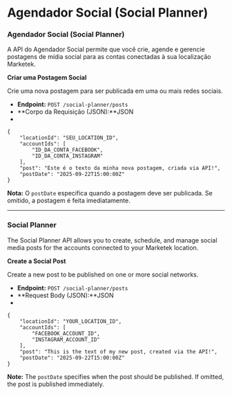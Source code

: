 # Agendador Social (Social Planner)

### Agendador Social (Social Planner)

A API do Agendador Social permite que você crie, agende e gerencie postagens de mídia social para as contas conectadas à sua localização Marketek.

**Criar uma Postagem Social**

Crie uma nova postagem para ser publicada em uma ou mais redes sociais.

*   **Endpoint:** `POST /social-planner/posts`
*   **Corpo da Requisição (JSON):**JSON
*   

```plain
{
    "locationId": "SEU_LOCATION_ID",
    "accountIds": [
        "ID_DA_CONTA_FACEBOOK",
        "ID_DA_CONTA_INSTAGRAM"
    ],
    "post": "Este é o texto da minha nova postagem, criada via API!",
    "postDate": "2025-09-22T15:00:00Z"
}
```

**Nota:** O `postDate` especifica quando a postagem deve ser publicada. Se omitido, a postagem é feita imediatamente.

* * *

### Social Planner

The Social Planner API allows you to create, schedule, and manage social media posts for the accounts connected to your Marketek location.

**Create a Social Post**

Create a new post to be published on one or more social networks.

*   **Endpoint:** `POST /social-planner/posts`
*   **Request Body (JSON):**JSON
*   

```plain
{
    "locationId": "YOUR_LOCATION_ID",
    "accountIds": [
        "FACEBOOK_ACCOUNT_ID",
        "INSTAGRAM_ACCOUNT_ID"
    ],
    "post": "This is the text of my new post, created via the API!",
    "postDate": "2025-09-22T15:00:00Z"
}
```

**Note:** The `postDate` specifies when the post should be published. If omitted, the post is published immediately.
